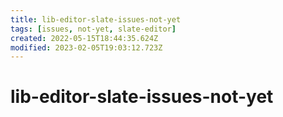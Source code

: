 ```yaml
---
title: lib-editor-slate-issues-not-yet
tags: [issues, not-yet, slate-editor]
created: 2022-05-15T18:44:35.624Z
modified: 2023-02-05T19:03:12.723Z
---
```


# lib-editor-slate-issues-not-yet


